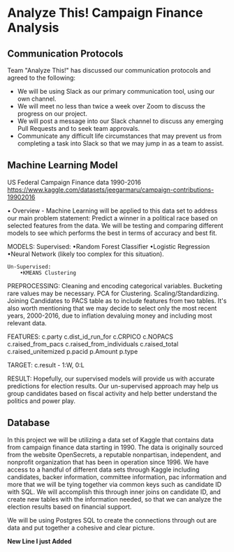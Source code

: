 # Analyze This! Campaign Finance Analysis

## Communication Protocols
Team "Analyze This!" has discussed our communication protocols and agreed to the following:
* We will be using Slack as our primary communication tool, using our own channel.
* We will meet no less than twice a week over Zoom to discuss the progress on our project.
* We will post a message into our Slack channel to discuss any emerging Pull Requests and to seek team approvals.
* Communicate any difficult life circumstances that may prevent us from completing a task into Slack so that we may jump in as a team to assist. 


## Machine Learning Model

US Federal Campaign Finance data 1990-2016
https://www.kaggle.com/datasets/jeegarmaru/campaign-contributions-19902016

• Overview - Machine Learning will be applied to this data set to address our main problem statement:  Predict a winner in a political race based on selected features from the data. We will be testing and comparing different models to see which performs the best in terms of accuracy and best fit.

MODELS:
	Supervised:
		•Random Forest Classifier
		•Logistic Regression
		•Neural Network (likely too complex for this situation).

	Un-Supervised:
		•KMEANS Clustering

PREPROCESSING:
	Cleaning and encoding categorical variables.  Bucketing rare values may be necessary.  PCA for Clustering.  Scaling/Standardizing. Joining Candidates to PACS table as to include features from two tables.  It's also worth mentioning that we may decide to select only the most recent years, 2000-2016, due to inflation devaluing money and including most relevant data.

FEATURES:
	c.party
	c.dist_id_run_for
	c.CRPICO
	c.NOPACS	
	c.raised_from_pacs
	c.raised_from_individuals
	c.raised_total
	c.raised_unitemized
	p.pacid
	p.Amount
	p.type

TARGET:
	c.result - 1:W, 0:L

RESULT:
	Hopefully, our supervised models will provide us with accurate predictions for election results.  Our un-supervised approach may help us group candidates based on fiscal activity and help better understand the politics and power play.


## Database

In this project we will be utilizing a data set of Kaggle that contains data from campaign finance data starting in 1990. The data is originally sourced from the website OpenSecrets, a reputable nonpartisan, independent, and nonprofit organization that has been in operation since 1996. We have access to a handful of different data sets through Kaggle including candidates, backer information, committee information, pac information and more that we will be tying together via common keys such as candidate ID with SQL. We will accomplish this through inner joins on candidate ID, and create new tables with the information needed, so that we can analyze the election results based on financial support.


We will be using Postgres SQL to create the connections through out are data and put together a cohesive and clear picture.

**New Line I just Added**